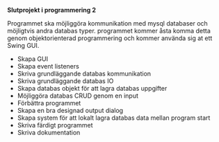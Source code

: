 **Slutprojekt i programmering 2**

Programmet ska möjliggöra kommunikation med mysql databaser och möjligtvis andra databas typer.
programmet kommer åsta komma detta genom objektorienterad programmering och kommer använda sig at ett Swing GUI.


* Skapa GUI
* Skapa event listeners
* Skriva grundläggande databas kommunikation
* Skriva grundläggande databas IO
* Skapa databas objekt för att lagra databas uppgifter
* Möjliggöra databas CRUD genom en input
* Förbättra programmet
* Skapa en bra designad output dialog
* Skapa system för att lokalt lagra databas data mellan program start
* Skriva färdigt programmet
* Skriva dokumentation
